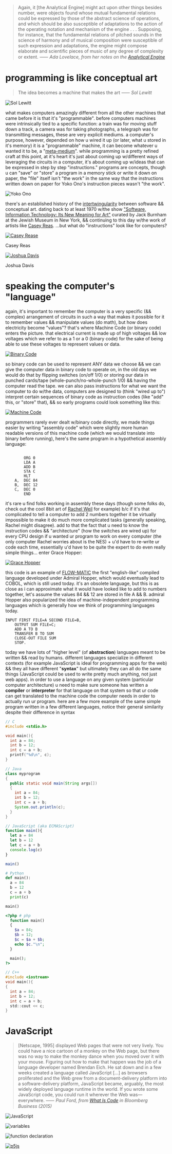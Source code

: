 

> Again, it [the Analytical Engine] might act upon other things besides number, were objects found whose mutual fundamental relations could be expressed by those of the abstract science of operations, and which should be also susceptible of adaptations to the action of the operating notation and mechanism of the engine . . . Supposing, for instance, that the fundamental relations of pitched sounds in the science of harmony and of musical composition were susceptible of such expression and adaptations, the engine might compose elaborate and scientific pieces of music of any degree of complexity or extent.  ⸺ *Ada Lovelace, from her notes on the [Analytical Engine](images/analyticalengine.jpg)*


# programming is like conceptual art

> The idea becomes a machine that makes the art ⸺ *Sol Lewitt*

![Sol Lewitt](images/lewitt.png)

what makes computers amazingly different from all the other machines that came before it is that it's "programmable". before computers machines were intrinsically tied to a specific function: a train was for moving stuff down a track, a camera was for taking photographs, a telegraph was for transmitting messages, these are very explicit mediums. a computer's purpose, however, depended on how u wired it up (or later, what u stored in it's memory) it is a "programmable" machine, it can become whatever u wanted it to be, a "[meta-medium](http://www.newmediareader.com/book_samples/nmr-26-kay.pdf)". while programming is a pretty refined craft at this point, at it's heart it's just about coming up w/different ways of leveraging the circuits in a computer, it's about coming up w/ideas that can be expressed in step by step "instructions." programs are concepts, though u can "save" or "store" a program in a memory stick or write it down on paper, the "file" itself isn't "the work" in the same way that the instructions written down on paper for Yoko Ono's instruction pieces wasn't "the work".

![Yoko Ono](images/ono.png)

there's an established history of the [intertwingularity](https://en.wikipedia.org/wiki/Intertwingularity) between software && conceptual art. dating back to at least 1970 w/the show ["Software, Information Technology: Its New Meaning for Art"](http://www.fondation-langlois.org/html/e/page.php?NumPage=541) curated by Jack Burnham at the Jewish Museum in New York, && continuing to this day w/the work of artists like [Casey Reas](https://www.youtube.com/watch?v=_8DMEHxOLQE). ...but what do "instructions" look like for computers?


[![Casey Rease](images/reas.png)](https://www.youtube.com/watch?v=_8DMEHxOLQE)

Casey Reas

[![Joshua Davis](images/davis.jpg)](https://vimeo.com/5950300)

Joshua Davis

# speaking the computer's "language"

again, it's important to remember the computer is a very specific (&& complex) arrangement of circuits in such a way that makes it possible for it to remember values && manipulate values (do math), but how does electricity become "values"? that's where Machine Code (or binary code) enters the picture. that electrical current is made up of high voltages && low voltages which we refer to as a 1 or a 0 (binary code) for the sake of being able to use these voltages to represent values or data.

[![Binary Code](http://img.youtube.com/vi/1GSjbWt0c9M/0.jpg)](https://youtu.be/1GSjbWt0c9M)

so binary code can be used to represent ANY data we choose && we can give the computer data in binary code to operate on, in the old days we would do that by flipping switches (on/off 1/0) or storing our data in punched cards/tape (whole-punch/no-whole-punch 1/0) && having the computer read the tape. we can also pass instructions for what we want the computer to do w/the data, computers are designed to (think "wired up to") interpret certain sequences of binary code as instruction codes (like "add" this, or "store" that), && so early programs could look something like this:

[![Machine Code](images/machine-code0.png)](https://github.com/net-art-and-cultures/syllabus-and-notes/blob/master/notes/javascript/step-through-program/1.md)

programmers rarely ever dealt w/binary code directly, we made things easier by writing "assembly code" which were slightly more human readable versions of this machine code (which we would translate into binary before running), here's the same program in a hypothetical assembly language:

```

		ORG 0
		LDA A
		ADD B
		STA C
		HLT
	A,	DEC 84
	B,	DEC 12
	C,	DEC 0
		END
```

it's rare u find folks working in assembly these days (though some folks do, check out the cool 8bit art of [Rachel Weil](https://www.austinchronicle.com/screens/2012-05-04/8-bit-artisan/) for example) b/c if it's that complicated to tell a computer to add 2 numbers together it be virtually impossible to make it do much more complicated tasks (generally speaking, Rachel might disagree). add to that the fact that u need to know the instruction codes && "architecture" (how the switches are wired up) for every CPU design if u wanted ur program to work on every computer (the only computer Rachel worries about is the NES) + u'd have to re-write ur code each time, essentially u'd have to be quite the expert to do even really simple things... enter Grace Hopper:

[![Grace Hopper](images/gracehopper.png)](http://netart.rocks/videos/grace-hopper.mp4)

this code is an example of [FLOW-MATIC](https://en.wikipedia.org/wiki/FLOW-MATIC) the first "english-like" compiled language developed under Admiral Hopper, which would eventually lead to COBOL, which is still used today. it's an obsolete language, but this is as close as i can approximate what it would have looked like to add to numbers together, let's assume the values 84 && 12 are stored in file A && B. admiral Hopper also popularized the idea of machine-independent programming languages which is generally how we think of programming languages today.

```
INPUT FIRST FILE=A SECOND FILE=B,
	OUTPUT SUM FILE=C;
	ADD A TO B
	TRANSFER B TO SUM
	CLOSE-OUT FILE SUM
	STOP.
```

today we have lots of "higher level" (of **abstraction**) languages meant to be written && read by humans. different languages specialize in different contexts (for example JavaScript is ideal for programming apps for the web) && they all have different "**syntax**" but ultimately they can all do the same things (JavaScript could be used to write pretty much anything, not just web apps). in order to use a language on any given system (particular computer architecture) u need to make sure someone has written a **compiler** or **interpreter** for that language on that system so that ur code can get translated to the machine code the computer needs in order to actually run ur program. here are a few more example of the same simple program written in a few different languages, notice their general similarity despite their difference in syntax

```c
// C
#include <stdio.h>

void main(){
  int a = 84;
  int b = 12;
  int c = a + b;
  printf("%d\n", c);
}
```


```java
// Java
class myprogram
{
  public static void main(String args[])
  {
    int a = 84;
    int b = 12;
    int c = a + b;
    System.out.println(c);
  }
}
```

```JavaScript
// JavaScript (aka ECMAScript)
function main(){
  let a = 84
  let b = 12
  let c = a + b
  console.log(c)
}

main()
```

```python
# Python
def main():
  a = 84
  b = 12
  c = a + b
  print(c)

main()
```

```php
<?php # php
  function main()
  {
    $a = 84;
    $b = 12;
    $c = $a + $b;
    echo $c."\n";
  }

  main();
?>
```

```c
// C++
#include <iostream>
void main(){
{
  int a = 84;
  int b = 12;
  int c = a + b;
  std::cout << c;
}
```

# JavaScript

> [Netscape, 1995] displayed Web pages that were not very lively. You could have a nice cartoon of a monkey on the Web page, but there was no way to make the monkey dance when you moved over it with your mouse. Figuring out how to make that happen was the job of a language developer named Brendan Eich. He sat down and in a few weeks created a language called JavaScript [...] as browsers proliferated and the Web grew from a document-delivery platform into a software-delivery platform, JavaScript became, arguably, the most widely deployed language runtime in the world. If you wrote some JavaScript code, you could run it wherever the Web was—everywhere. ⸺ *Paul Ford, from [What Is Code](http://www.bloomberg.com/graphics/2015-paul-ford-what-is-code/) in Bloomberg Business (2015)*

![JavaScript](images/javascript.jpg)


![variables](images/variable.png)

![function declaration](images/functinodeclaration.png)

[![p5js](images/p5.png)](https://p5js.org)

